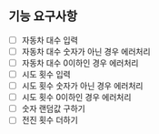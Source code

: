 ## 기능 요구사항
+ [ ] 자동차 대수 입력
+ [ ] 자동차 대수 숫자가 아닌 경우 에러처리
+ [ ] 자동차 대수 0이하인 경우 에러처리 
+ [ ] 시도 횟수 입력
+ [ ] 시도 횟수 숫자가 아닌 경우 에러처리
+ [ ] 시도 횟수 0이하인 경우 에러처리
+ [ ] 숫자 랜덤값 구하기
+ [ ] 전진 횟수 더하기
